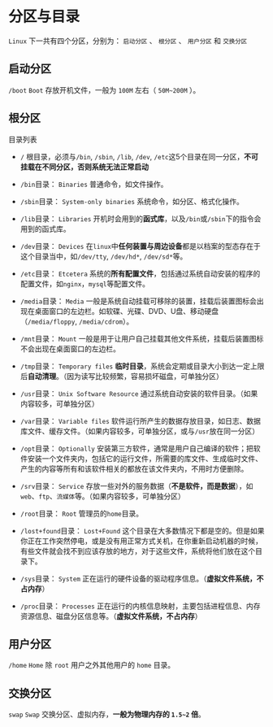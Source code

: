 # 分区与目录

`Linux` 下一共有四个分区，分别为： `启动分区` 、 `根分区` 、 `用户分区` 和 `交换分区`

## 启动分区

`/boot`  `Boot` 存放开机文件，一般为 `100M` 左右（ `50M~200M` ）。

## 根分区

目录列表

* `/` 根目录，必须与`/bin`, `/sbin`, `/lib`, `/dev`, `/etc`这5个目录在同一分区，**不可挂载在不同分区，否则系统无法正常启动**

* `/bin`目录： `Binaries` 普通命令，如文件操作。

* `/sbin`目录：  `System-only binaries` 系统命令，如分区、格式化操作。

* `/lib`目录：  `Libraries` 开机时会用到的**函式库**，以及`/bin`或`/sbin`下的指令会用到的函式库。

* `/dev`目录：  `Devices` 在`linux`中**任何装置与周边设备**都是以档案的型态存在于这个目录当中，如`/dev/tty`, `/dev/hd*`, `/dev/sd*`等。

* `/etc`目录：  `Etcetera` 系统的**所有配置文件**，包括通过系统自动安装的程序的配置文件，如`nginx`，`mysql`等配置文件。

* `/media`目录：  `Media` 一般是系统自动挂载可移除的装置，挂载后装置图标会出现在桌面窗口的左边栏。如软碟、光碟、DVD、U盘、移动硬盘（`/media/floppy`, `/media/cdrom`）。

* `/mnt`目录：  `Mount` 一般是用于让用户自己挂载其他文件系统，挂载后装置图标不会出现在桌面窗口的左边栏。

* `/tmp`目录：  `Temporary files` **临时目录**，系统会定期或目录大小到达一定上限后**自动清理**。（因为读写比较频繁，容易损坏磁盘，可单独分区）

* `/usr`目录：  `Unix Software Resource` 通过系统自动安装的软件目录。（如果内容较多，可单独分区）

* `/var`目录：  `Variable files` 软件运行所产生的数据存放目录，如日志、数据库文件、缓存文件。（如果内容较多，可单独分区，或与`/usr`放在同一分区）

* `/opt`目录：  `Optionally` 安装第三方软件，通常是用户自己编译的软件；把软件安装一个文件夹内，包括它的运行文件，所需要的库文件、生成临时文件、产生的内容等所有和该软件相关的都放在该文件夹内，不用时方便删除。

* `/srv`目录：  `Service` 存放一些对外的服务数据（**不是软件，而是数据**），如`web`、`ftp`、`流媒体`等。（如果内容较多，可单独分区）

* `/root`目录：  `Root` 管理员的`home`目录。

* `/lost+found`目录：  `Lost+Found` 这个目录在大多数情况下都是空的。但是如果你正在工作突然停电，或是没有用正常方式关机，在你重新启动机器的时候，有些文件就会找不到应该存放的地方，对于这些文件，系统将他们放在这个目录下。

* `/sys`目录：  `System` 正在运行的硬件设备的驱动程序信息。（**虚拟文件系统，不占内存**）

* `/proc`目录：  `Processes` 正在运行的内核信息映射，主要包括进程信息、内存资源信息、磁盘分区信息等。（**虚拟文件系统，不占内存**）

## 用户分区

`/home`  `Home` 除 `root` 用户之外其他用户的 `home` 目录。

## 交换分区

`swap`  `Swap` 交换分区、虚拟内存，**一般为物理内存的 `1.5~2` 倍**。
